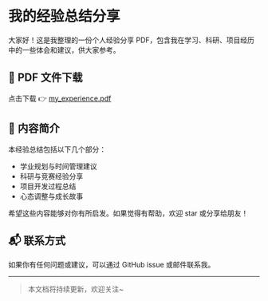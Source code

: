 
# 我的经验总结分享

大家好！这是我整理的一份个人经验分享 PDF，包含我在学习、科研、项目经历中的一些体会和建议，供大家参考。

## 📄 PDF 文件下载

点击下载 👉 [my_experience.pdf](my_experience.pdf)

## 📝 内容简介

本经验总结包括以下几个部分：

- 学业规划与时间管理建议
- 科研与竞赛经验分享
- 项目开发过程总结
- 心态调整与成长故事

希望这些内容能够对你有所启发。如果觉得有帮助，欢迎 star 或分享给朋友！

## 📬 联系方式

如果你有任何问题或建议，可以通过 GitHub issue 或邮件联系我。

---

> 本文档将持续更新，欢迎关注~
